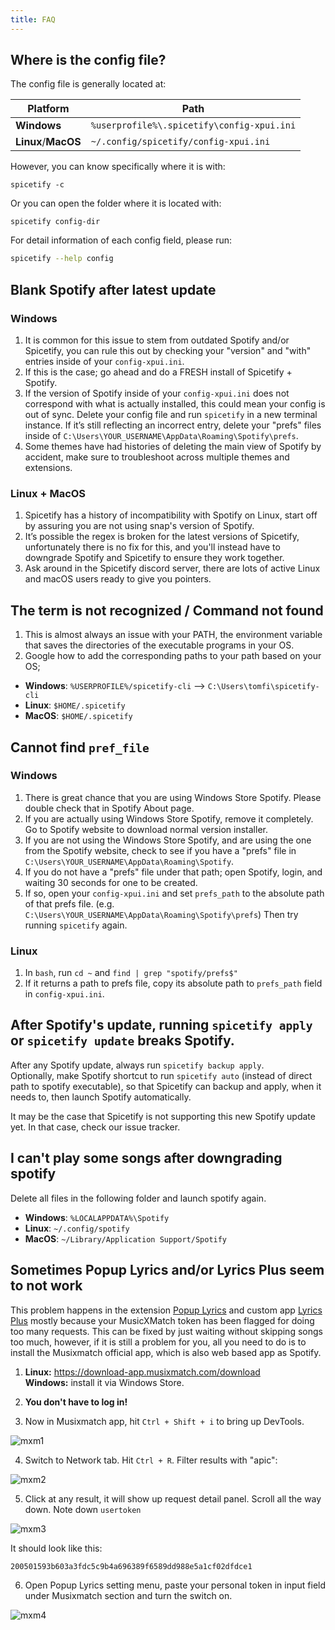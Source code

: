 ```yaml
---
title: FAQ
---
```


## Where is the config file?

The config file is generally located at:

| Platform            | Path                                       |
| ------------------- | ------------------------------------------ |
| **Windows**         | `%userprofile%\.spicetify\config-xpui.ini` |
| **Linux**/**MacOS** | `~/.config/spicetify/config-xpui.ini`      |

However, you can know specifically where it is with:

```
spicetify -c
```

Or you can open the folder where it is located with:

```
spicetify config-dir
```

For detail information of each config field, please run:

```bash
spicetify --help config
```

## Blank Spotify after latest update

### Windows

1. It is common for this issue to stem from outdated Spotify and/or Spicetify, you can rule this out by checking your "version" and "with" entries inside of your `config-xpui.ini`.
2. If this is the case; go ahead and do a FRESH install of Spicetify + Spotify.
3. If the version of Spotify inside of your `config-xpui.ini` does not correspond with what is actually installed, this could mean your config is out of sync. Delete your config file and run `spicetify` in a new terminal instance. If it’s still reflecting an incorrect entry, delete your "prefs" files inside of `C:\Users\YOUR_USERNAME\AppData\Roaming\Spotify\prefs`.
4. Some themes have had histories of deleting the main view of Spotify by accident, make sure to troubleshoot across multiple themes and extensions.

### Linux + MacOS

1. Spicetify has a history of incompatibility with Spotify on Linux, start off by assuring you are not using snap's version of Spotify.
2. It’s possible the regex is broken for the latest versions of Spicetify, unfortunately there is no fix for this, and you'll instead have to downgrade Spotify and Spicetify to ensure they work together.
3. Ask around in the Spicetify discord server, there are lots of active Linux and macOS users ready to give you pointers.

## The term is not recognized / Command not found

1. This is almost always an issue with your PATH, the environment variable that saves the directories of the executable programs in your OS.
2. Google how to add the corresponding paths to your path based on your OS;
  - **Windows**: `%USERPROFILE%/spicetify-cli` --> `C:\Users\tomfi\spicetify-cli`
  - **Linux**: `$HOME/.spicetify`
  - **MacOS**: `$HOME/.spicetify`

## Cannot find `pref_file`

### Windows

1. There is great chance that you are using Windows Store Spotify. Please double check that in Spotify About page.
2. If you are actually using Windows Store Spotify, remove it completely. Go to Spotify website to download normal version installer.
3. If you are not using the Windows Store Spotify, and are using the one from the Spotify website, check to see if you have a "prefs" file in `C:\Users\YOUR_USERNAME\AppData\Roaming\Spotify`. 
4. If you do not have a "prefs" file under that path; open Spotify, login, and waiting 30 seconds for one to be created.
5. If so, open your `config-xpui.ini` and set `prefs_path` to the absolute path of that prefs file. (e.g. `C:\Users\YOUR_USERNAME\AppData\Roaming\Spotify\prefs`) Then try running `spicetify` again. 

### Linux

1. In `bash`, run `cd ~` and `find | grep "spotify/prefs$"`
2. If it returns a path to prefs file, copy its absolute path to `prefs_path` field in `config-xpui.ini`.

## After Spotify's update, running `spicetify apply` or `spicetify update` breaks Spotify.

After any Spotify update, always run `spicetify backup apply`.  
Optionally, make Spotify shortcut to run `spicetify auto` (instead of direct path to spotify executable), so that Spicetify can backup and apply, when it needs to, then launch Spotify automatically.

It may be the case that Spicetify is not supporting this new Spotify update yet. In that case, check our issue tracker.

## I can't play some songs after downgrading spotify

Delete all files in the following folder and launch spotify again.

- **Windows**: `%LOCALAPPDATA%\Spotify`
- **Linux**: `~/.config/spotify`
- **MacOS**: `~/Library/Application Support/Spotify`

## Sometimes **Popup Lyrics** and/or **Lyrics Plus** seem to not work

This problem happens in the extension [Popup Lyrics](https://github.com/spicetify/spicetify-cli/wiki/Extensions#pop-up-lyrics) and custom app [Lyrics Plus](https://github.com/spicetify/spicetify-cli/wiki/Custom-Apps#lyrics-plus) mostly because your MusicXMatch token has been flagged for doing too many requests. This can be fixed by just waiting without skipping songs too much, however, if it is still a problem for you, all you need to do is to install the Musixmatch official app, which is also web based app as Spotify.

1. **Linux:** https://download-app.musixmatch.com/download  
   **Windows:** install it via Windows Store.

2. **You don't have to log in!**

3. Now in Musixmatch app, hit `Ctrl + Shift + i` to bring up DevTools.

![mxm1](https://i.imgur.com/jMGMgCc.png)

4. Switch to Network tab. Hit `Ctrl + R`. Filter results with "apic":

![mxm2](https://i.imgur.com/QdwqtQa.png)

5. Click at any result, it will show up request detail panel. Scroll all the way down. Note down `usertoken`

![mxm3](https://i.imgur.com/ZsGwKG3.png)

It should look like this:

```
200501593b603a3fdc5c9b4a696389f6589dd988e5a1cf02dfdce1
```

6. Open Popup Lyrics setting menu, paste your personal token in input field under Musixmatch section and turn the switch on.

![mxm4](https://i.imgur.com/yvrkllb.png)

